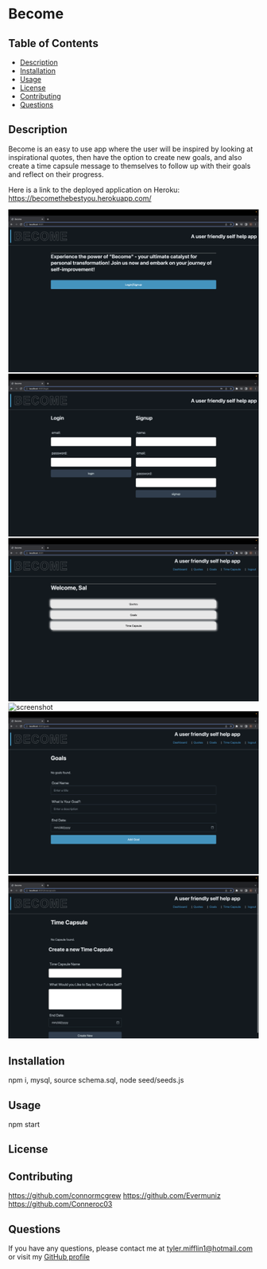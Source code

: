 # Become

## Table of Contents
* [Description](#description)
* [Installation](#installation)
* [Usage](#usage)
* [License](#license)
* [Contributing](#contributing)
* [Questions](#questions)
## Description
Become is an easy to use app where the user will be inspired by looking at inspirational quotes, then have the option to create new goals, and also create a time capsule message to themselves to follow up with their goals and reflect on their progress. 

Here is a link to the deployed application on Heroku: 
https://becomethebestyou.herokuapp.com/

![screenshot](./public/images/landing_page.png)
![screenshot](./public/images/login_page.png)
![screenshot](./public/images/home_page.png)
![screenshot](./public/images/quotes_page.png)
![screenshot](./public/images/goals_page.png)
![screenshot](./public/images/time_quotes.png)
## Installation
npm i, mysql, source schema.sql, node seed/seeds.js
## Usage
npm start
## License

## Contributing
https://github.com/connormcgrew
https://github.com/Evermuniz
https://github.com/Conneroc03
## Questions
If you have any questions, please contact me at [tyler.mifflin1@hotmail.com](mailto:tyler.mifflin1@hotmail.com) or visit my [GitHub profile](https://github.com/tylermifflin)
